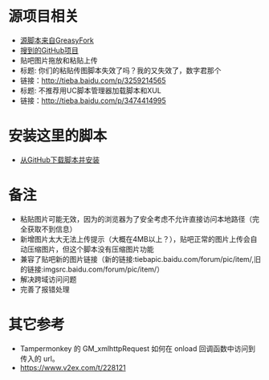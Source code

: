 # 源项目相关
- [源脚本来自GreasyFork](https://greasyfork.org/en/scripts/633-pasteanddragimageintotiebaeditor)
- [搜到的GitHub项目](https://github.com/jaredsohn/userscript/blob/46fcc9811c161584eedc87b49b08a2ee95fae6a0/scripts/1/162380.user.js)
- 贴吧图片拖放和粘贴上传
- 标题: 你们的粘贴传图脚本失效了吗？我的又失效了，数字君那个
- 链接：http://tieba.baidu.com/p/3259214565
- 标题: 不推荐用UC脚本管理器加载脚本和XUL
- 链接：http://tieba.baidu.com/p/3474414995
# 安装这里的脚本
- [从GitHub下载脚本并安装](https://github.com/shitianshiwa/baidu-tieba-userscript/raw/master/%E8%B4%B4%E5%90%A7%E5%9B%BE%E7%89%87%E6%8B%96%E6%94%BE%E5%92%8C%E7%B2%98%E8%B4%B4%E4%B8%8A%E4%BC%A0/%E8%B4%B4%E5%90%A7%E5%9B%BE%E7%89%87%E6%8B%96%E6%94%BE%E5%92%8C%E7%B2%98%E8%B4%B4%E4%B8%8A%E4%BC%A0.user.js)
# 备注
* 粘贴图片可能无效，因为的浏览器为了安全考虑不允许直接访问本地路径（完全获取不到信息）
* 新增图片太大无法上传提示（大概在4MB以上？），贴吧正常的图片上传会自动压缩图片，但这个脚本没有压缩图片功能
* 兼容了贴吧新的图片链接（新的链接:tiebapic.baidu.com/forum/pic/item/,旧的链接:imgsrc.baidu.com/forum/pic/item/）
* 解决跨域访问问题
* 完善了报错处理
# 其它参考
- Tampermonkey 的 GM_xmlhttpRequest 如何在 onload 回调函数中访问到传入的 url。
- https://www.v2ex.com/t/228121
